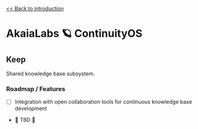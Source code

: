 [<< Back to introduction](/README.md)

# AkaiaLabs 🪐 ContinuityOS

## Keep

Shared knowledge base subsystem.

### Roadmap / Features

- [ ] Integration with open collaboration tools for continuous knowledge base development
- 🚧 TBD 🚧
